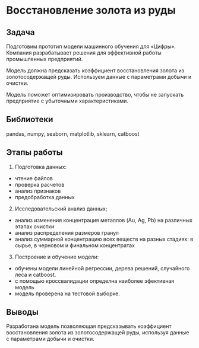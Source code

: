 # Восстановление золота из руды
## Задача

Подготовим прототип модели машинного обучения для «Цифры». Компания разрабатывает решения для эффективной работы промышленных предприятий.

Модель должна предсказать коэффициент восстановления золота из золотосодержащей руды. Используем данные с параметрами добычи и очистки.

Модель поможет оптимизировать производство, чтобы не запускать предприятие с убыточными характеристиками.
## Библиотеки
pandas, numpy, seaborn, matplotlib, sklearn, catboost

## Этапы работы
1) Подготовка данных:
- чтение файлов
- проверка расчетов
- анализ признаков
- предобработка данных
2) Исследовательский анализ данных;
- анализ изменения концентрация металлов (Au, Ag, Pb) на различных этапах очистки
- анализ распределения размеров гранул
- анализ суммарной концентрацию всех веществ на разных стадиях: в сырье, в черновом и финальном концентратах
3) Построение и обучение модели:
- обучены модели линейной регрессии, дерева решений, случайного леса и catboost.
- с помощью кроссвалидации определна наиболее эфективная модель
- модель проверена на тестовой выборке.

## Выводы
Разработана модель позволяющая предсказывать коэффициент восстановления золота из золотосодержащей руды, используя данные с параметрами добычи и очистки.
